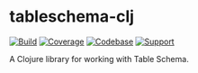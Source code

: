 # tableschema-clj

[![Build](https://img.shields.io/github/workflow/status/frictionlessdata/tableschema-clj/general/main)](https://github.com/frictionlessdata/tableschema-clj/actions)
[![Coverage](https://img.shields.io/codecov/c/github/frictionlessdata/tableschema-clj/main)](https://codecov.io/gh/frictionlessdata/tableschema-clj)
[![Codebase](https://img.shields.io/badge/codebase-github-brightgreen)](https://github.com/frictionlessdata/tableschema-clj)
[![Support](https://img.shields.io/badge/support-discord-brightgreen)](https://discordapp.com/invite/Sewv6av)

A Clojure library for working with Table Schema.
